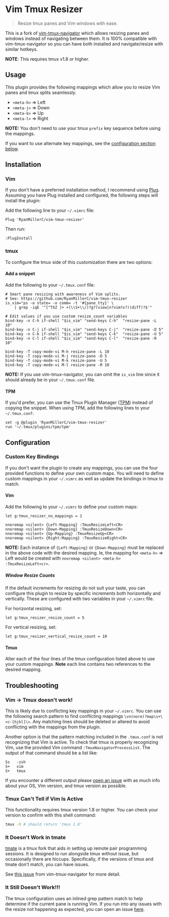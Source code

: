 # Vim Tmux Resizer

> Resize tmux panes and Vim windows with ease.

This is a fork of [vim-tmux-navigator](https://github.com/christoomey/vim-tmux-navigator)
which allows resizing panes and windows instead of navigating between them. It is 100%
compatible with vim-tmux-navigator so you can have both installed and navigate/resize
with similar hotkeys.

**NOTE**: This requires tmux v1.8 or higher.

## Usage

This plugin provides the following mappings which allow you to resize Vim panes
and tmux splits seamlessly.

- `<meta-h>` => Left
- `<meta-j>` => Down
- `<meta-k>` => Up
- `<meta-l>` => Right

**NOTE:** You don't need to use your tmux `prefix` key sequence before using
the mappings.

If you want to use alternate key mappings, see the [configuration section
below](#configuration).

## Installation

### Vim

If you don't have a preferred installation method, I recommend using
[Plug](https://github.com/junegunn/vim-plug). Assuming you have Plug installed
and configured, the following steps will install the plugin:

Add the following line to your `~/.vimrc` file:

``` vim
Plug 'RyanMillerC/vim-tmux-resizer'
```

Then run:

```
:PlugInstall
```

### tmux

To configure the tmux side of this customization there are two options:

#### Add a snippet

Add the following to your `~/.tmux.conf` file:

``` tmux
# Smart pane resizing with awareness of Vim splits.
# See: https://github.com/RyanMillerC/vim-tmux-resizer
is_vim="ps -o state= -o comm= -t '#{pane_tty}' \
    | grep -iqE '^[^TXZ ]+ +(\\S+\\/)?g?(view|n?vim?x?)(diff)?$'"

# Edit values if you use custom resize_count variables
bind-key -n C-h if-shell "$is_vim" "send-keys C-h"  "resize-pane -L 10"
bind-key -n C-j if-shell "$is_vim" "send-keys C-j"  "resize-pane -D 5"
bind-key -n C-k if-shell "$is_vim" "send-keys C-k"  "resize-pane -U 5"
bind-key -n C-l if-shell "$is_vim" "send-keys C-l"  "resize-pane -R 10"

bind-key -T copy-mode-vi M-h resize-pane -L 10
bind-key -T copy-mode-vi M-j resize-pane -D 5
bind-key -T copy-mode-vi M-k resize-pane -U 5
bind-key -T copy-mode-vi M-l resize-pane -R 10
```

**NOTE:** If you use vim-tmux-navigator, you can omit the `is_vim` line since
it should already be in your `~/.tmux.conf` file.

#### TPM

If you'd prefer, you can use the Tmux Plugin Manager
([TPM](https://github.com/tmux-plugins/tpm)) instead of copying the snippet.
When using TPM, add the following lines to your `~/.tmux.conf`:

``` tmux
set -g @plugin 'RyanMillerC/vim-tmux-resizer'
run '~/.tmux/plugins/tpm/tpm'
```

## Configuration

### Custom Key Bindings

If you don't want the plugin to create any mappings, you can use the four
provided functions to define your own custom maps. You will need to define
custom mappings in your `~/.vimrc` as well as update the bindings in tmux to
match.

#### Vim

Add the following to your `~/.vimrc` to define your custom maps:

``` vim
let g:tmux_resizer_no_mappings = 1

nnoremap <silent> {Left-Mapping} :TmuxResizeLeft<CR>
nnoremap <silent> {Down-Mapping} :TmuxResizeDown<CR>
nnoremap <silent> {Up-Mapping} :TmuxResizeUp<CR>
nnoremap <silent> {Right-Mapping} :TmuxResizeRight<CR>
```

**NOTE:** Each instance of `{Left-Mapping}` or `{Down-Mapping}` must be replaced
in the above code with the desired mapping. Ie, the mapping for `<meta-h>` =>
Left would be created with `nnoremap <silent> <meta-h> :TmuxResizeLeft<cr>`.

##### Window Resize Counts 

If the default increments for resizing do not suit your taste, you can
configure this plugin to resize by specific increments both horizontally and
vertically. These are configured with two variables in your `~/.vimrc` file.

For horizontal resizing, set:

``` vim
let g:tmux_resizer_resize_count = 5
```

For vertical resizing, set:

``` vim
let g:tmux_resizer_vertical_resize_count = 10
```

#### Tmux

Alter each of the four lines of the tmux configuration listed above to use your
custom mappings. **Note** each line contains two references to the desired
mapping.

## Troubleshooting

### Vim -> Tmux doesn't work!

This is likely due to conflicting key mappings in your `~/.vimrc`. You can use
the following search pattern to find conflicting mappings
`\vn(nore)?map\s+\<c-[hjkl]\>`. Any matching lines should be deleted or
altered to avoid conflicting with the mappings from the plugin.

Another option is that the pattern matching included in the `.tmux.conf` is
not recognizing that Vim is active. To check that tmux is properly recognizing
Vim, use the provided Vim command `:TmuxNavigatorProcessList`. The output of
that command should be a list like:

```
Ss   -zsh
S+   vim
S+   tmux
```

If you encounter a different output please [open an issue](https://github.com/RyanMillerC/vim-tmux-resizer/issues)
with as much info about your OS, Vim version, and tmux version as possible.

### Tmux Can't Tell if Vim Is Active

This functionality requires tmux version 1.8 or higher. You can check your
version to confirm with this shell command:

``` bash
tmux -V # should return 'tmux 1.8'
```

### It Doesn't Work in tmate

[tmate](http://tmate.io/) is a tmux fork that aids in setting up remote pair
programming sessions. It is designed to run alongside tmux without issue, but
occasionally there are hiccups. Specifically, if the versions of tmux and tmate
don't match, you can have issues.

See [this issue](https://github.com/christoomey/vim-tmux-navigator/issues/27) from
vim-tmux-navigator for more detail.

### It Still Doesn't Work!!!

The tmux configuration uses an inlined grep pattern match to help determine if
the current pane is running Vim. If you run into any issues with the resize
not happening as expected, you can open an issue
[here](https://github.com/RyanMillerC/vim-tmux-resizer/issues).
